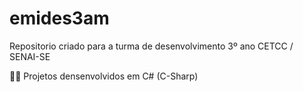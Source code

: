 # emides3am
Repositorio criado para a turma de desenvolvimento 3º ano CETCC / SENAI-SE

🗿🍷 Projetos densenvolvidos em C# (C-Sharp)
